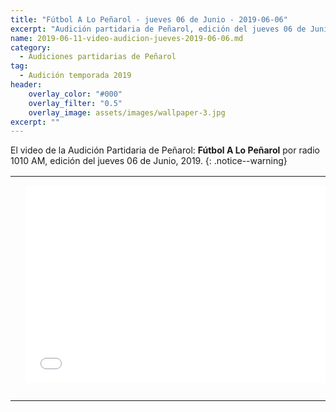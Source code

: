 ```yaml
---
title: "Fútbol A Lo Peñarol - jueves 06 de Junio - 2019-06-06"
excerpt: "Audición partidaria de Peñarol, edición del jueves 06 de Junio, 2019."
name: 2019-06-11-video-audicion-jueves-2019-06-06.md
category:
  - Audiciones partidarias de Peñarol
tag:
  - Audición temporada 2019
header:
    overlay_color: "#000"
    overlay_filter: "0.5"
    overlay_image: assets/images/wallpaper-3.jpg
excerpt: ""
---
```


El video de la Audición Partidaria de Peñarol: **Fútbol A Lo Peñarol** por radio 1010 AM, edición del jueves 06 de Junio, 2019.
{: .notice--warning}

<div id="media">
	<center>
		<table>
			<tbody>
  				<tr>
					<td height="13" width="21" background="{{ site.url }}/{{ site.baseurl }}/assets/images/12421152032.png"></td>
					<td height="13" background="{{ site.url }}/{{ site.baseurl }}/assets/images/55452124552.png"></td>
					<td height="13" width="21" background="{{ site.url }}/{{ site.baseurl }}/assets/images/45454787.png"></td>
  				</tr>
				<tr>
					<td width="21" background="{{ site.url }}/{{ site.baseurl }}/assets/images/21210212120.png"></td>
					<td>
						<iframe width="560" height="315" src="//ok.ru/videoembed/1293021219507" frameborder="0" allow="autoplay" allowfullscreen></iframe>
					</td>
    					<td width="21" background="{{ site.url }}/{{ site.baseurl }}/assets/images/203233451.png"></td>
  				</tr>
				<tr>
    					<td height="17" width="21" background="{{ site.url }}/{{ site.baseurl }}/assets/images/23121542.png"></td>
    					<td height="17" background="{{ site.url }}/{{ site.baseurl }}/assets/images/12345456.png"></td>
    					<td height="25" width="21" background="{{ site.url }}/{{ site.baseurl }}/assets/images/2656564.png"></td>
  				</tr>
			</tbody>
		</table>
	</center>
</div>
